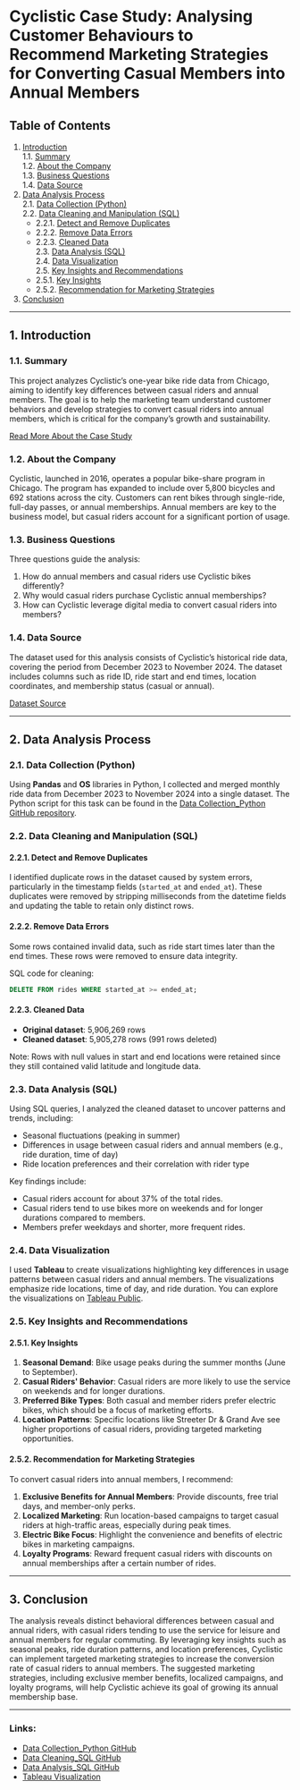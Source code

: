 # Cyclistic Case Study: Analysing Customer Behaviours to Recommend Marketing Strategies for Converting Casual Members into Annual Members

## Table of Contents
1. [Introduction](#1-introduction)  
   1.1. [Summary](#11-summary)  
   1.2. [About the Company](#12-about-the-company)  
   1.3. [Business Questions](#13-business-questions)  
   1.4. [Data Source](#14-data-source)  
2. [Data Analysis Process](#2-data-analysis-process)  
   2.1. [Data Collection (Python)](#21-data-collection-python)  
   2.2. [Data Cleaning and Manipulation (SQL)](#22-data-cleaning-and-manipulation-sql)
      - 2.2.1. [Detect and Remove Duplicates](#221-detect-and-remove-duplicates)  
      - 2.2.2. [Remove Data Errors](#222-remove-data-errors)  
      - 2.2.3. [Cleaned Data](#223-cleaned-data)  
   2.3. [Data Analysis (SQL)](#23-data-analysis-sql)  
   2.4. [Data Visualization](#24-data-visualization)  
   2.5. [Key Insights and Recommendations](#25-key-insights-and-recommendations)
      - 2.5.1. [Key Insights](#251-key-insights)  
      - 2.5.2. [Recommendation for Marketing Strategies](#252-recommendation-for-marketing-strategies)  
3. [Conclusion](#3-conclusion)

---

## 1. Introduction

### 1.1. Summary
This project analyzes Cyclistic’s one-year bike ride data from Chicago, aiming to identify key differences between casual riders and annual members. The goal is to help the marketing team understand customer behaviors and develop strategies to convert casual riders into annual members, which is critical for the company’s growth and sustainability.

[Read More About the Case Study](#)

### 1.2. About the Company
Cyclistic, launched in 2016, operates a popular bike-share program in Chicago. The program has expanded to include over 5,800 bicycles and 692 stations across the city. Customers can rent bikes through single-ride, full-day passes, or annual memberships. Annual members are key to the business model, but casual riders account for a significant portion of usage. 

### 1.3. Business Questions
Three questions guide the analysis:
1. How do annual members and casual riders use Cyclistic bikes differently?
2. Why would casual riders purchase Cyclistic annual memberships?
3. How can Cyclistic leverage digital media to convert casual riders into members?

### 1.4. Data Source
The dataset used for this analysis consists of Cyclistic’s historical ride data, covering the period from December 2023 to November 2024. The dataset includes columns such as ride ID, ride start and end times, location coordinates, and membership status (casual or annual).

[Dataset Source](#)

---

## 2. Data Analysis Process

### 2.1. Data Collection (Python)
Using **Pandas** and **OS** libraries in Python, I collected and merged monthly ride data from December 2023 to November 2024 into a single dataset. The Python script for this task can be found in the [Data Collection_Python GitHub repository](#).

### 2.2. Data Cleaning and Manipulation (SQL)

#### 2.2.1. Detect and Remove Duplicates
I identified duplicate rows in the dataset caused by system errors, particularly in the timestamp fields (`started_at` and `ended_at`). These duplicates were removed by stripping milliseconds from the datetime fields and updating the table to retain only distinct rows.

#### 2.2.2. Remove Data Errors
Some rows contained invalid data, such as ride start times later than the end times. These rows were removed to ensure data integrity.

SQL code for cleaning:
```sql
DELETE FROM rides WHERE started_at >= ended_at;
```

#### 2.2.3. Cleaned Data
- **Original dataset**: 5,906,269 rows
- **Cleaned dataset**: 5,905,278 rows (991 rows deleted)

Note: Rows with null values in start and end locations were retained since they still contained valid latitude and longitude data.

### 2.3. Data Analysis (SQL)
Using SQL queries, I analyzed the cleaned dataset to uncover patterns and trends, including:
- Seasonal fluctuations (peaking in summer)
- Differences in usage between casual riders and annual members (e.g., ride duration, time of day)
- Ride location preferences and their correlation with rider type

Key findings include:
- Casual riders account for about 37% of the total rides.
- Casual riders tend to use bikes more on weekends and for longer durations compared to members.
- Members prefer weekdays and shorter, more frequent rides.

### 2.4. Data Visualization
I used **Tableau** to create visualizations highlighting key differences in usage patterns between casual riders and annual members. The visualizations emphasize ride locations, time of day, and ride duration. You can explore the visualizations on [Tableau Public](#).

### 2.5. Key Insights and Recommendations

#### 2.5.1. Key Insights
1. **Seasonal Demand**: Bike usage peaks during the summer months (June to September).
2. **Casual Riders' Behavior**: Casual riders are more likely to use the service on weekends and for longer durations.
3. **Preferred Bike Types**: Both casual and member riders prefer electric bikes, which should be a focus of marketing efforts.
4. **Location Patterns**: Specific locations like Streeter Dr & Grand Ave see higher proportions of casual riders, providing targeted marketing opportunities.

#### 2.5.2. Recommendation for Marketing Strategies
To convert casual riders into annual members, I recommend:
1. **Exclusive Benefits for Annual Members**: Provide discounts, free trial days, and member-only perks.
2. **Localized Marketing**: Run location-based campaigns to target casual riders at high-traffic areas, especially during peak times.
3. **Electric Bike Focus**: Highlight the convenience and benefits of electric bikes in marketing campaigns.
4. **Loyalty Programs**: Reward frequent casual riders with discounts on annual memberships after a certain number of rides.

---

## 3. Conclusion
The analysis reveals distinct behavioral differences between casual and annual riders, with casual riders tending to use the service for leisure and annual members for regular commuting. By leveraging key insights such as seasonal peaks, ride duration patterns, and location preferences, Cyclistic can implement targeted marketing strategies to increase the conversion rate of casual riders to annual members. The suggested marketing strategies, including exclusive member benefits, localized campaigns, and loyalty programs, will help Cyclistic achieve its goal of growing its annual membership base.

---

### Links:
- [Data Collection_Python GitHub](#)
- [Data Cleaning_SQL GitHub](#)
- [Data Analysis_SQL GitHub](#)
- [Tableau Visualization](#)
